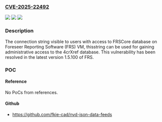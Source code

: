 ### [CVE-2025-22492](https://cve.mitre.org/cgi-bin/cvename.cgi?name=CVE-2025-22492)
![](https://img.shields.io/static/v1?label=Product&message=Foreseer%20Reporting%20Software%20(FRS)&color=blue)
![](https://img.shields.io/static/v1?label=Version&message=0%3C%201.5.100%20&color=brighgreen)
![](https://img.shields.io/static/v1?label=Vulnerability&message=CWE-922%20Insecure%20Storage%20of%20Sensitive%20Information&color=brighgreen)

### Description

The connection string visible to users with access to FRSCore database on Foreseer Reporting Software (FRS) VM, thisstring can be used for gaining administrative access to the 4crXref database. This vulnerability has been resolved in the latest version 1.5.100 of FRS.

### POC

#### Reference
No PoCs from references.

#### Github
- https://github.com/fkie-cad/nvd-json-data-feeds

